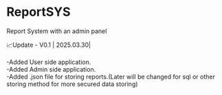 # ReportSYS
Report System with an admin panel


📈Update - V0.1 | 2025.03.30| <br />
<br />
  -Added User side application.<br />
  -Added Admin side application.<br />
  -Added .json file for storing reports.(Later will be changed for sql or other storing method for more secured data storing)<br />

